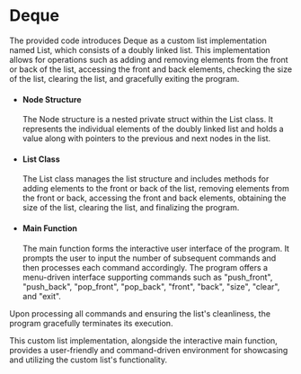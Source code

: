 # Deque

The provided code introduces Deque as a custom list implementation named List, which consists of a doubly linked list. This implementation allows for operations such as adding and removing elements from the front or back of the list, accessing the front and back elements, checking the size of the list, clearing the list, and gracefully exiting the program.

* #### Node Structure
  The Node structure is a nested private struct within the List class. It represents the individual elements of the doubly linked list and holds a value along with pointers to the previous and next nodes in the list.

* #### List Class
  The List class manages the list structure and includes methods for adding elements to the front or back of the list, removing elements from the front or back, accessing the front and back elements, obtaining the size of the list, clearing the list, and finalizing the program.

* #### Main Function
  The main function forms the interactive user interface of the program. It prompts the user to input the number of subsequent commands and then processes each command accordingly. The program offers a menu-driven interface supporting commands such as "push_front", "push_back", "pop_front", "pop_back", "front", "back", "size", "clear", and "exit".

Upon processing all commands and ensuring the list's cleanliness, the program gracefully terminates its execution.

This custom list implementation, alongside the interactive main function, provides a user-friendly and command-driven environment for showcasing and utilizing the custom list's functionality.

